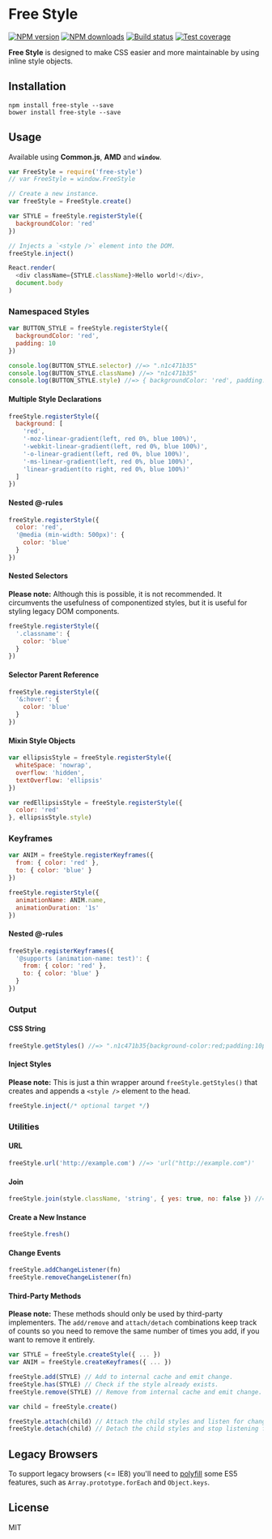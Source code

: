 # Free Style

[![NPM version][npm-image]][npm-url]
[![NPM downloads][downloads-image]][downloads-url]
[![Build status][travis-image]][travis-url]
[![Test coverage][coveralls-image]][coveralls-url]

**Free Style** is designed to make CSS easier and more maintainable by using inline style objects.

## Installation

```
npm install free-style --save
bower install free-style --save
```

## Usage

Available using **Common.js**, **AMD** and **`window`**.

```js
var FreeStyle = require('free-style')
// var FreeStyle = window.FreeStyle

// Create a new instance.
var freeStyle = FreeStyle.create()

var STYLE = freeStyle.registerStyle({
  backgroundColor: 'red'
})

// Injects a `<style />` element into the DOM.
freeStyle.inject()

React.render(
  <div className={STYLE.className}>Hello world!</div>,
  document.body
)
```

### Namespaced Styles

```js
var BUTTON_STYLE = freeStyle.registerStyle({
  backgroundColor: 'red',
  padding: 10
})

console.log(BUTTON_STYLE.selector) //=> ".n1c471b35"
console.log(BUTTON_STYLE.className) //=> "n1c471b35"
console.log(BUTTON_STYLE.style) //=> { backgroundColor: 'red', padding: '10px' }
```

#### Multiple Style Declarations

```js
freeStyle.registerStyle({
  background: [
    'red',
    '-moz-linear-gradient(left, red 0%, blue 100%)',
    '-webkit-linear-gradient(left, red 0%, blue 100%)',
    '-o-linear-gradient(left, red 0%, blue 100%)',
    '-ms-linear-gradient(left, red 0%, blue 100%)',
    'linear-gradient(to right, red 0%, blue 100%)'
  ]
})
```

#### Nested @-rules

```js
freeStyle.registerStyle({
  color: 'red',
  '@media (min-width: 500px)': {
    color: 'blue'
  }
})
```

#### Nested Selectors

**Please note:** Although this is possible, it is not recommended. It circumvents the usefulness of componentized styles, but it is useful for styling legacy DOM components.

```js
freeStyle.registerStyle({
  '.classname': {
    color: 'blue'
  }
})
```

#### Selector Parent Reference

```js
freeStyle.registerStyle({
  '&:hover': {
    color: 'blue'
  }
})
```

#### Mixin Style Objects

```js
var ellipsisStyle = freeStyle.registerStyle({
  whiteSpace: 'nowrap',
  overflow: 'hidden',
  textOverflow: 'ellipsis'
})

var redEllipsisStyle = freeStyle.registerStyle({
  color: 'red'
}, ellipsisStyle.style)
```

### Keyframes

```js
var ANIM = freeStyle.registerKeyframes({
  from: { color: 'red' },
  to: { color: 'blue' }
})

freeStyle.registerStyle({
  animationName: ANIM.name,
  animationDuration: '1s'
})
```

#### Nested @-rules

```js
freeStyle.registerKeyframes({
  '@supports (animation-name: test)': {
    from: { color: 'red' },
    to: { color: 'blue' }
  }
})
```

### Output

#### CSS String

```js
freeStyle.getStyles() //=> ".n1c471b35{background-color:red;padding:10px;}"
```

#### Inject Styles

**Please note:** This is just a thin wrapper around `freeStyle.getStyles()` that creates and appends a `<style />` element to the head.

```js
freeStyle.inject(/* optional target */)
```

### Utilities

#### URL

```js
freeStyle.url('http://example.com') //=> 'url("http://example.com")'
```

#### Join

```js
freeStyle.join(style.className, 'string', { yes: true, no: false }) //=> "n1c471b35 string yes"
```

#### Create a New Instance

```js
freeStyle.fresh()
```

#### Change Events

```js
freeStyle.addChangeListener(fn)
freeStyle.removeChangeListener(fn)
```

#### Third-Party Methods

**Please note:** These methods should only be used by third-party implementers. The `add/remove` and `attach/detach` combinations keep track of counts so you need to remove the same number of times you add, if you want to remove it entirely.

```js
var STYLE = freeStyle.createStyle({ ... })
var ANIM = freeStyle.createKeyframes({ ... })

freeStyle.add(STYLE) // Add to internal cache and emit change.
freeStyle.has(STYLE) // Check if the style already exists.
freeStyle.remove(STYLE) // Remove from internal cache and emit change.

var child = freeStyle.create()

freeStyle.attach(child) // Attach the child styles and listen for changes.
freeStyle.detach(child) // Detach the child styles and stop listening for changes.
```

## Legacy Browsers

To support legacy browsers (<= IE8) you'll need to [polyfill](https://github.com/es-shims/es5-shim) some ES5 features, such as `Array.prototype.forEach` and `Object.keys`.

## License

MIT

[npm-image]: https://img.shields.io/npm/v/free-style.svg?style=flat
[npm-url]: https://npmjs.org/package/free-style
[downloads-image]: https://img.shields.io/npm/dm/free-style.svg?style=flat
[downloads-url]: https://npmjs.org/package/free-style
[travis-image]: https://img.shields.io/travis/blakeembrey/free-style.svg?style=flat
[travis-url]: https://travis-ci.org/blakeembrey/free-style
[coveralls-image]: https://img.shields.io/coveralls/blakeembrey/free-style.svg?style=flat
[coveralls-url]: https://coveralls.io/r/blakeembrey/free-style?branch=master
